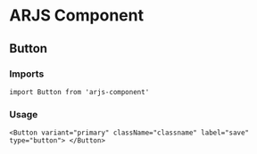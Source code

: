 # ARJS Component

## Button

### Imports

```
import Button from 'arjs-component'

```

### Usage

```
<Button variant="primary" className="classname" label="save" type="button"> </Button>

```
